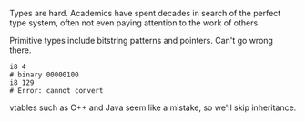 Types are hard. Academics have spent decades in search of the perfect type system, often not even paying attention to the work of others.

Primitive types include bitstring patterns and pointers. Can't go wrong there.
```
i8 4
# binary 00000100
i8 129
# Error: cannot convert
```

vtables such as C++ and Java seem like a mistake, so we'll skip inheritance.
